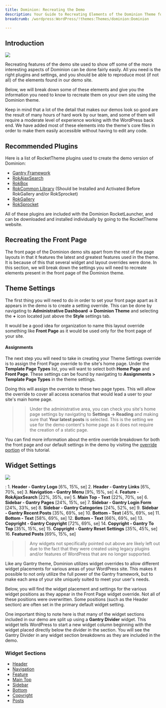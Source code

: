 ```yaml
---
title: Dominion: Recreating the Demo
description: Your Guide to Recreating Elements of the Dominion Theme for WordPress
breadcrumb: /wordpress:WordPress/!themes:Themes/dominion:Dominion

---
```


Introduction
-----

![][dominion2]

Recreating features of the demo site used to show off some of the more interesting aspects of Dominion can be done fairly easily. All you need is the right plugins and settings, and you should be able to reproduce most (if not all) of the elements found in our demo site. 

Below, we will break down some of these elements and give you the information you need to know to recreate them on your own site using the Dominion theme.

Keep in mind that a lot of the detail that makes our demos look so good are the result of many hours of hard work by our team, and some of them will require a moderate level of experience working with the WordPress back end. We have added most of these elements into the theme's core files in order to make them easily accessible without having to edit any code.

Recommended Plugins
-----

Here is a list of RocketTheme plugins used to create the demo version of Dominion:

* [Gantry Framework][gantry]
* [RokAjaxSearch][rokajaxsearch]
* [RokBox][rokbox]
* [RokCommon Library](http://www.rockettheme.com/wordpress/plugins/rokutilities) (Should be Installed and Activated Before RokGallery and/or RokSprocket)
* [RokGallery][rokgallery]
* [RokSprocket][roksprocket]

All of these plugins are included with the Dominion RocketLauncher, and can be downloaded and installed individually by going to the RocketTheme website.

Recreating the Front Page
-----

The front page of the Dominion demo sits apart from the rest of the page layouts in that it features the latest and greatest features used in the theme. It is because of this that several widget and layout overrides were done. In this section, we will break down the settings you will need to recreate elements present in the front page of the Dominion theme.

Theme Settings
-----

The first thing you will need to do in order to set your front page apart as it appears in the demo is to create a setting override. This can be done by navigating to **Administrative Dashboard -> Dominion Theme** and selecting the **+** icon located just above the **Style** settings tab. 

It would be a good idea for organization to name this layout override something like **Front Page** as it would be used only for the front page of your site.

#### Assignments

The next step you will need to take in creating your Theme Settings override is to assign the Front Page override to the site's home page. Under the **Template Page Types** list, you will want to select both **Home Page** and **Front Page**. These settings can be found by navigating to **Assignments > Template Page Types** in the theme settings.

Doing this will assign the override to these two page types. This will allow the override to cover all access scenarios that would lead a user to your site's main home page.

>> Under the administrative area, you can check you site's home page settings by navigating to **Settings -> Reading** and making sure that **Your latest posts** is selected. This is the setting we use for the demo content's home page as it does not require the creation of a static page.

You can find more information about the entire override breakdown for both the front page and our default settings in the demo by visiting the [override portion][demooverride] of this tutorial.

Widget Settings
-----

![][Dominion]

:   1. **Header - Gantry Logo** [6%, 15%, se]
    2. **Header - Gantry Links** [6%, 70%, se]
    3. **Navigation - Gantry Menu** [9%, 15%, se]
    4. **Feature - RokAjaxSearch** [22%, 35%, sw]
    5. **Main Top - Text** [22%, 70%, se]
    6. **Sidebar - Gantry Pages** [24%, 15%, se]
    7. **Sidebar - Gantry Login Form** [24%, 33%, se]
    8. **Sidebar - Gantry Categories** [24%, 52%, se]
    9. **Sidebar - Gantry Recent Posts** [35%, 69%, se]
    10. **Bottom - Text** [45%, 69%, se]
    11. **Bottom - Text** [58%, 69%, se]
    12. **Bottom - Text** [66%, 69%, se]
    13. **Copyright - Gantry Copyright** [72%, 69%, se]
    14. **Copyright - Gantry To Top** [35%, 15%, se]
    15. **Copyright - Gantry Reset Settings** [35%, 45%, se]
    16. **Featured Posts** [69%, 15%, se]

>> Any widgets not specifically pointed out above are likely left out due to the fact that they were created using legacy plugins and/or features of WordPress that are no longer supported.

Like any Gantry theme, Dominion utilizes widget overrides to allow different widget placements for various areas of your WordPress site. This makes it possible to not only utilize the full power of the Gantry framework, but to make each area of your site uniquely suited to meet your user's needs.

Below, you will find the widget placement and settings for the various widget positions as they appear in the Front Page widget override. Not all of these positions were overwritten. Some positions (such as the Header section) are often set in the primary default widget setting.

One important thing to note here is that many of the widget sections included in our demo are split up using a **Gantry Divider** widget. This widget tells WordPress to start a new widget column beginning with the widget placed directly below the divider in the section. You will see the Gantry Divider in any widget section breakdowns as they are included in the demo.

### Widget Sections

* [Header][header]
* [Navigation][navigation]
* [Feature][feature]
* [Main Top][maintop]
* [Sidebar][sidebar]
* [Bottom][bottom]
* [Copyright][copyright]
* [Posts][post]

[gantry]: http://gantry-framework.org/download
[rokajaxsearch]: http://www.rockettheme.com/wordpress/plugins/rokajaxsearch
[rokbox]: http://www.rockettheme.com/wordpress/plugins/rokbox
[roksprocket]: http://www.rockettheme.com/wordpress/plugins/roksprocket
[Dominion]: assets/dominion2.jpeg
[dominion2]: assets/dominion.jpeg
[roksprocket]: http://www.rockettheme.com/wordpress/plugins/roksprocket
[rokgallery]: http://www.rockettheme.com/wordpress/plugins/rokgallery
[faq]: faq.md
[override]: http://gantry-framework.org/documentation/wordpress/configure/
[navigation]: demo_navigation.md
[post]: demo_post.md
[header]: demo_header.md
[navigation]: demo_navigation.md
[maintop]: demo_maintop.md
[bottom]: demo_bottom.md
[feature]: demo_feature.md
[sidebar]: demo_sidebar.md
[contenttop]: demo_contenttop.md
[footer]: demo_footer.md
[copyright]: demo_copyright.md
[demooverride]: demo_override.md